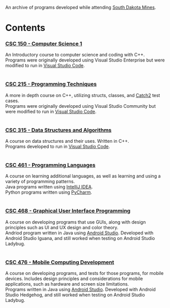 An archive of programs developed while attending [South Dakota Mines](https://www.sdsmt.edu/index.html).

# Contents
### [CSC 150 - Computer Science 1](https://github.com/zoemillage/SouthDakotaMines/tree/main/CSC%20150%20-%20Computer%20Science%201)
An Introductory course to computer science and coding with C++.
<br>Programs were originally developed using Visual Studio Enterprise but were modified to run in [Visual Studio Code](https://code.visualstudio.com/).<br><br>

### [CSC 215 - Programming Techniques](https://github.com/zoemillage/SouthDakotaMines/tree/main/CSC%20215%20-%20Programming%20Techniques)
A more in depth course on C++, utilizing structs, classes, and [Catch2](https://github.com/catchorg/Catch2) test cases.
<br>Programs were originally developed using Visual Studio Community but were modified to run in [Visual Studio Code](https://code.visualstudio.com/).<br><br>

### [CSC 315 - Data Structures and Algorithms](https://github.com/zoemillage/SouthDakotaMines/tree/main/CSC%20315%20-%20Data%20Structures%20and%20Algorithms)
A course on data structures and their uses. Written in C++.
<br>Programs developed to run in [Visual Studio Code](https://code.visualstudio.com/).<br><br>

### [CSC 461 - Programming Languages](https://github.com/zoemillage/SouthDakotaMines/tree/main/CSC%20461%20-%20Programming%20Languages)
A course on learning additional languages, as well as learning and using a variety of programming patterns.
<br> Java programs written using [IntelliJ IDEA](https://www.jetbrains.com/idea/).
<br> Python programs written using [PyCharm](https://www.jetbrains.com/pycharm/).<br><br>

### [CSC 468 - Graphical User Interface Programming](https://github.com/zoemillage/SouthDakotaMines/tree/main/CSC%20468%20-%20Graphical%20User%20Interface%20Programming)
A course on developing programs that use GUIs, along with design principles such as UI and UX design and color theory.
<br> Andriod program written in Java using [Android Studio](https://developer.android.com/studio). Developed with Android Studio Iguana, and still worked when testing on Android Studio Ladybug.<br><br>

### [CSC 476 - Mobile Computing Development](https://github.com/zoemillage/SouthDakotaMines/tree/main/CSC%20476%20-%20Mobile%20Computing%20Development)
A course on developing programs, and tests for those programs, for mobile devices. Includes design principles and considerations for mobile applications, such as hardware and screen size limitations.
<br> Programs written in Java using [Android Studio](https://developer.android.com/studio). Developed with Android Studio Hedgehog, and still worked when testing on Android Studio Ladybug.<br><br>
